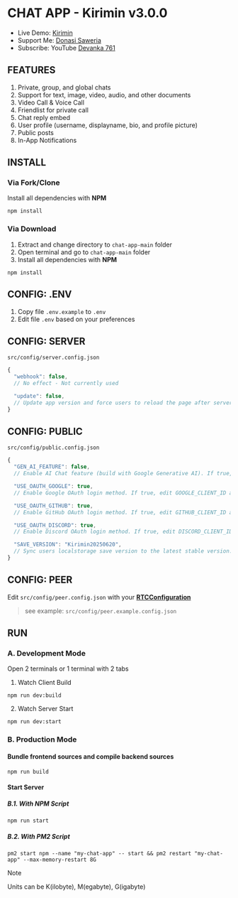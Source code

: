 # CHAT APP - Kirimin v3.0.0
- Live Demo: [Kirimin](https://kirimin.devanka.id/)
- Support Me: [Donasi Saweria](https://saweria.co/devanka)
- Subscribe: YouTube [Devanka 761](https://www.youtube.com/@devanka761)
## FEATURES
1. Private, group, and global chats
2. Support for text, image, video, audio, and other documents
3. Video Call &amp; Voice Call
4. Friendlist for private call
5. Chat reply embed
6. User profile (username, displayname, bio, and profile picture)
7. Public posts
8. In-App Notifications

## INSTALL
### Via Fork/Clone
Install all dependencies with **NPM**
```shell
npm install
```
### Via Download
1. Extract and change directory to `chat-app-main` folder
2. Open terminal and go to `chat-app-main` folder
3. Install all dependencies with **NPM**
```shell
npm install
```

## CONFIG: .ENV
1. Copy file `.env.example` to `.env`
2. Edit file `.env` based on your preferences

## CONFIG: SERVER
`src/config/server.config.json`
```javascript
{
  "webhook": false,
  // No effect - Not currently used

  "update": false,
  // Update app version and force users to reload the page after server restart
}
```

## CONFIG: PUBLIC
`src/config/public.config.json`
```javascript
{
  "GEN_AI_FEATURE": false,
  // Enable AI Chat feature (build with Google Generative AI). If true, edit GENAI_API_KEY inside `.env`

  "USE_OAUTH_GOOGLE": true,
  // Enable Google OAuth login method. If true, edit GOOGLE_CLIENT_ID and GOOGLE_CLIENT_SECRET inside `.env`.

  "USE_OAUTH_GITHUB": true,
  // Enable GitHub OAuth login method. If true, edit GITHUB_CLIENT_ID and GITHUB_CLIENT_SECRET inside `.env`.

  "USE_OAUTH_DISCORD": true,
  // Enable Discord OAuth login method. If true, edit DISCORD_CLIENT_ID and DISCORD_CLIENT_SECRET inside `.env`.

  "SAVE_VERSION": "Kirimin20250620",
  // Sync users localstorage save version to the latest stable version. If outdated, old save file will be destroyed and generated a new one.
}
```

## CONFIG: PEER
Edit `src/config/peer.config.json` with your **[RTCConfiguration](https://developer.mozilla.org/en-US/docs/Web/API/RTCPeerConnection/RTCPeerConnection)**
> see example: `src/config/peer.example.config.json`

## RUN
### A. Development Mode
Open 2 terminals or 1 terminal with 2 tabs
1. Watch Client Build
```shell
npm run dev:build
```
2. Watch Server Start
```shell
npm run dev:start
```

### B. Production Mode

#### Bundle frontend sources and compile backend sources
```shell
npm run build
```
#### Start Server

##### B.1. With NPM Script
```shell
npm run start
```
##### B.2. With PM2 Script
```shell
pm2 start npm --name "my-chat-app" -- start && pm2 restart "my-chat-app" --max-memory-restart 8G
```
> [!NOTE]
> Units can be K(ilobyte), M(egabyte), G(igabyte)